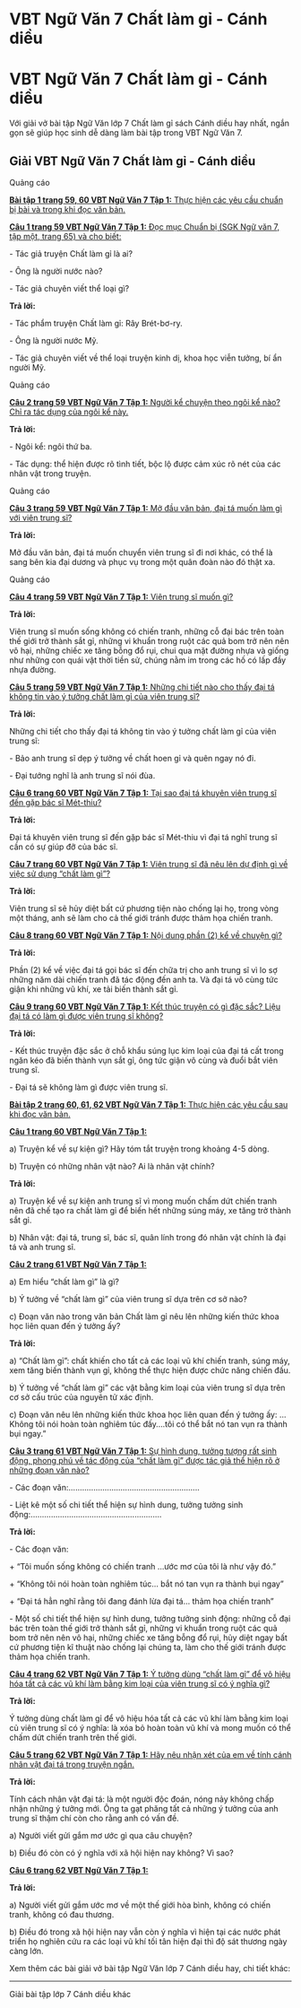 # VBT Ngữ Văn 7 Chất làm gỉ - Cánh diều

# VBT Ngữ Văn 7 Chất làm gỉ - Cánh diều

Với giải vở bài tập Ngữ Văn lớp 7 Chất làm gỉ sách Cánh diều hay nhất, ngắn gọn sẽ giúp học sinh dễ dàng làm bài tập trong VBT Ngữ Văn 7.

## Giải VBT Ngữ Văn 7 Chất làm gỉ - Cánh diều

Quảng cáo

[**Bài tập 1 trang 59, 60 VBT Ngữ Văn 7 Tập 1:** Thực hiện các yêu cầu chuẩn bị bài và trong khi đọc văn bản.](https://vietjack.com/vbt-ngu-van-7-cd/bai-tap-1-trang-59-60-vbt-ngu-van-lop-7-tap-1.jsp)

[**Câu 1 trang 59 VBT Ngữ Văn 7 Tập 1:** Đọc mục Chuẩn bị (SGK Ngữ văn 7, tập một, trang 65) và cho biết:](https://vietjack.com/vbt-ngu-van-7-cd/cau-1-trang-59-vth-ngu-van-lop-7-tap-1.jsp)

\- Tác giả truyện Chất làm gỉ là ai?

\- Ông là người nước nào?

\- Tác giả chuyên viết thể loại gì?

**Trả lời:**

\- Tác phẩm truyện Chất làm gỉ: Rây Brét-bơ-ry.

\- Ông là người nước Mỹ.

\- Tác giả chuyên viết về thể loại truyện kinh dị, khoa học viễn tưởng, bí ẩn người Mỹ.

Quảng cáo

[**Câu 2 trang 59 VBT Ngữ Văn 7 Tập 1:** Người kể chuyện theo ngôi kể nào? Chỉ ra tác dụng của ngôi kể này.](https://vietjack.com/vbt-ngu-van-7-cd/cau-2-trang-59-vth-ngu-van-lop-7-tap-1.jsp)

**Trả lời:**

\- Ngôi kể: ngôi thứ ba.

\- Tác dụng: thể hiện được rõ tình tiết, bộc lộ được cảm xúc rõ nét của các nhân vật trong truyện.

Quảng cáo

[**Câu 3 trang 59 VBT Ngữ Văn 7 Tập 1:** Mở đầu văn bản, đại tá muốn làm gì với viên trung sĩ?](https://vietjack.com/vbt-ngu-van-7-cd/cau-3-trang-59-vth-ngu-van-lop-7-tap-1.jsp)

**Trả lời:**

Mở đầu văn bản, đại tá muốn chuyển viên trung sĩ đi nơi khác, có thể là sang bên kia đại dương và phục vụ trong một quân đoàn nào đó thật xa.

Quảng cáo

[**Câu 4 trang 59 VBT Ngữ Văn 7 Tập 1:** Viên trung sĩ muốn gì?](https://vietjack.com/vbt-ngu-van-7-cd/cau-4-trang-59-vth-ngu-van-lop-7-tap-1.jsp)

**Trả lời:**

Viên trung sĩ muốn sống không có chiến tranh, những cỗ đại bác trên toàn thế giới trở thành sắt gỉ, những vi khuẩn trong ruột các quả bom trở nên nên vô hại, những chiếc xe tăng bỗng đổ rụi, chui qua mặt đường nhựa và giống như những con quái vật thời tiền sử, chúng nằm im trong các hố có lấp đầy nhựa đường.

[**Câu 5 trang 59 VBT Ngữ Văn 7 Tập 1:** Những chi tiết nào cho thấy đại tá không tin vào ý tưởng chất làm gỉ của viên trung sĩ?](https://vietjack.com/vbt-ngu-van-7-cd/cau-5-trang-59-vth-ngu-van-lop-7-tap-1.jsp)

**Trả lời:**

Những chi tiết cho thấy đại tá không tin vào ý tưởng chất làm gỉ của viên trung sĩ:

\- Bảo anh trung sĩ dẹp ý tưởng về chất hoen gỉ và quên ngay nó đi.

\- Đại tướng nghĩ là anh trung sĩ nói đùa.

[**Câu 6 trang 60 VBT Ngữ Văn 7 Tập 1:** Tại sao đại tá khuyên viên trung sĩ đến gặp bác sĩ Mét-thiu?](https://vietjack.com/vbt-ngu-van-7-cd/cau-6-trang-60-vth-ngu-van-lop-7-tap-1.jsp)

**Trả lời:**

Đại tá khuyên viên trung sĩ đến gặp bác sĩ Mét-thiu vì đại tá nghĩ trung sĩ cần có sự giúp đỡ của bác sĩ.

[**Câu 7 trang 60 VBT Ngữ Văn 7 Tập 1:** Viên trung sĩ đã nêu lên dự định gì về việc sử dụng “chất làm gì”?](https://vietjack.com/vbt-ngu-van-7-cd/cau-7-trang-60-vth-ngu-van-lop-7-tap-1.jsp)

**Trả lời:**

Viên trung sĩ sẽ hủy diệt bất cứ phương tiện nào chống lại họ, trong vòng một tháng, anh sẽ làm cho cả thế giới tránh được thảm họa chiến tranh.

[**Câu 8 trang 60 VBT Ngữ Văn 7 Tập 1:** Nội dung phần (2) kể về chuyện gì?](https://vietjack.com/vbt-ngu-van-7-cd/cau-8-trang-60-vth-ngu-van-lop-7-tap-1.jsp)

**Trả lời:**

Phần (2) kể về việc đại tá gọi bác sĩ đến chữa trị cho anh trung sĩ vì lo sợ những năm dài chiến tranh đã tác động đến anh ta. Và đại tá vô cùng tức giận khi những vũ khí, xe tải biến thành sắt gỉ.

[**Câu 9 trang 60 VBT Ngữ Văn 7 Tập 1:** Kết thúc truyện có gì đặc sắc? Liệu đại tá có làm gì được viên trung sĩ không?](https://vietjack.com/vbt-ngu-van-7-cd/cau-9-trang-60-vth-ngu-van-lop-7-tap-1.jsp)

**Trả lời:**

\- Kết thúc truyện đặc sắc ở chỗ khẩu súng lục kim loại của đại tá cất trong ngăn kéo đã biến thành vụn sắt gỉ, ông tức giận vô cùng và đuổi bắt viên trung sĩ. 

\- Đại tá sẽ không làm gì được viên trung sĩ.

[**Bài tập 2 trang 60, 61, 62 VBT Ngữ Văn 7 Tập 1:** Thực hiện các yêu cầu sau khi đọc văn bản.](https://vietjack.com/vbt-ngu-van-7-cd/bai-tap-2-trang-60-61-62-vbt-ngu-van-lop-7-tap-1.jsp)

[**Câu 1 trang 60 VBT Ngữ Văn 7 Tập 1:**](https://vietjack.com/vbt-ngu-van-7-cd/cau-1-trang-60-vth-ngu-van-lop-7-tap-1.jsp)

a) Truyện kể về sự kiện gì? Hãy tóm tắt truyện trong khoảng 4-5 dòng.

b) Truyện có những nhân vật nào? Ai là nhân vật chính?

**Trả lời:**

a) Truyện kể về sự kiện anh trung sĩ vì mong muốn chấm dứt chiến tranh nên đã chế tạo ra chất làm gỉ để biến hết những súng máy, xe tăng trở thành sắt gỉ.

b) Nhân vật: đại tá, trung sĩ, bác sĩ, quân lính trong đó nhân vật chính là đại tá và anh trung sĩ.

[**Câu 2 trang 61 VBT Ngữ Văn 7 Tập 1:**](https://vietjack.com/vbt-ngu-van-7-cd/cau-2-trang-61-vth-ngu-van-lop-7-tap-1.jsp)

a) Em hiểu “chất làm gì” là gì?

b) Ý tưởng về “chất làm gì” của viên trung sĩ dựa trên cơ sở nào?

c) Đoạn văn nào trong văn bản Chất làm gỉ nêu lên những kiến thức khoa học liên quan đến ý tưởng ấy?

**Trả lời:**

a) “Chất làm gỉ”: chất khiến cho tất cả các loại vũ khí chiến tranh, súng máy, xem tăng biến thành vụn gỉ, không thể thực hiện được chức năng chiến đấu.

b) Ý tưởng về “chất làm gỉ” các vật bằng kim loại của viên trung sĩ dựa trên cơ sở cấu trúc của nguyên tử xác định.

c) Đoạn văn nêu lên những kiến thức khoa học liên quan đến ý tưởng ấy: …Không tôi nói hoàn toàn nghiêm túc đấy….tôi có thể bắt nó tan vụn ra thành bụi ngay.”

[**Câu 3 trang 61 VBT Ngữ Văn 7 Tập 1:** Sự hình dung, tưởng tượng rất sinh động, phong phú về tác động của “chất làm gỉ” được tác giả thể hiện rõ ở những đoạn văn nào?](https://vietjack.com/vbt-ngu-van-7-cd/cau-3-trang-61-vth-ngu-van-lop-7-tap-1.jsp)

\- Các đoạn văn:.......................................................... 

\- Liệt kê một số chi tiết thể hiện sự hình dung, tưởng tưởng sinh động:.......................................................... 

**Trả lời:**

\- Các đoạn văn:

\+ “Tôi muốn sống không có chiến tranh …ước mơ của tôi là như vậy đó.”

\+ “Không tôi nói hoàn toàn nghiêm túc… bắt nó tan vụn ra thành bụi ngay”

\+ “Đại tá hẳn nghĩ rằng tôi đang đánh lừa đại tá… thảm họa chiến tranh”

\- Một số chi tiết thể hiện sự hình dung, tưởng tưởng sinh động: những cỗ đại bác trên toàn thế giới trở thành sắt gỉ, những vi khuẩn trong ruột các quả bom trở nên nên vô hại, những chiếc xe tăng bỗng đổ rụi, hủy diệt ngay bất cứ phương tiện kĩ thuật nào chống lại chúng ta, làm cho thế giới tránh được thảm họa chiến tranh.

[**Câu 4 trang 62 VBT Ngữ Văn 7 Tập 1:** Ý tưởng dùng “chất làm gỉ” để vô hiệu hóa tất cả các vũ khí làm bằng kim loại của viên trung sĩ có ý nghĩa gì?](https://vietjack.com/vbt-ngu-van-7-cd/cau-4-trang-62-vth-ngu-van-lop-7-tap-1.jsp)

**Trả lời:**

Ý tưởng dùng chất làm gỉ để vô hiệu hóa tất cả các vũ khí làm bằng kim loại củ viên trung sĩ có ý nghĩa: là xóa bỏ hoàn toàn vũ khí và mong muốn có thể chấm dứt chiến tranh trên thế giới.

[**Câu 5 trang 62 VBT Ngữ Văn 7 Tập 1:** Hãy nêu nhận xét của em về tính cánh nhân vật đại tá trong truyện ngắn.](https://vietjack.com/vbt-ngu-van-7-cd/cau-5-trang-62-vth-ngu-van-lop-7-tap-1.jsp)

**Trả lời:**

Tính cách nhân vật đại tá: là một người độc đoán, nóng nảy không chấp nhận những ý tưởng mới. Ông ta gạt phăng tất cả những ý tưởng của anh trung sĩ thậm chí còn cho rằng anh có vấn đề.

a) Người viết gửi gắm mơ ước gì qua câu chuyện?

b) Điều đó còn có ý nghĩa với xã hội hiện nay không? Vì sao?

[**Câu 6 trang 62 VBT Ngữ Văn 7 Tập 1:**](https://vietjack.com/vbt-ngu-van-7-cd/cau-6-trang-62-vth-ngu-van-lop-7-tap-1.jsp)

**Trả lời:**

a) Người viết gửi gắm ước mơ về một thế giới hòa bình, không có chiến tranh, không có đau thương. 

b) Điều đó trong xã hội hiện nay vẫn còn ý nghĩa vì hiện tại các nước phát triển họ nghiên cứu ra các loại vũ khí tối tân hiện đại thì độ sát thương ngày càng lớn.

Xem thêm các bài giải vở bài tập Ngữ Văn lớp 7 Cánh diều hay, chi tiết khác:

* * *

Giải bài tập lớp 7 Cánh diều khác

